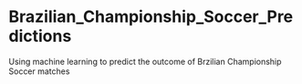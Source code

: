 # Brazilian_Championship_Soccer_Predictions
Using machine learning to predict the outcome of Brzilian Championship Soccer matches 
